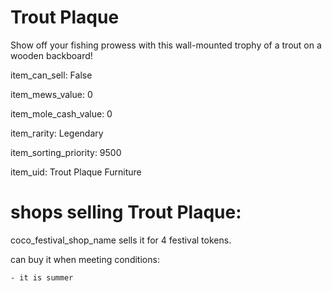 # Trout Plaque

Show off your fishing prowess with this wall-mounted trophy of a trout on a wooden backboard!

item_can_sell: False

item_mews_value: 0

item_mole_cash_value: 0

item_rarity: Legendary

item_sorting_priority: 9500

item_uid: Trout Plaque Furniture

# shops selling Trout Plaque:

coco_festival_shop_name sells it for 4 festival tokens.

  can buy it when meeting conditions: 

    - it is summer
